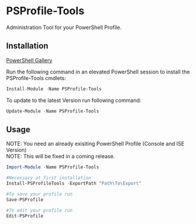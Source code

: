 # PSProfile-Tools

Administration Tool for your PowerShell Profile.

## Installation

[PowerShell Gallery](https://www.powershellgallery.com/packages/PSProfile-Tools/)

Run the following command in an elevated PowerShell session to install the PSProfile-Tools cmdlets:

```powershell
Install-Module -Name PSProfile-Tools
```

To update to the latest Version run following command:
```powershell
Update-Module -Name PSProfile-Tools
```

## Usage

NOTE: You need an already exisiting PowerShell Profile (Console and ISE Version)  
NOTE: This will be fixed in a coming release.

```powershell
Import-Module -Name PSProfile-Tools

#Necessary at first installation
Install-PSProfileTools -ExportPath "Path\To\Export"

#To save your profile run
Save-PSProfile

#To edit your profile run
Edit-PSProfile
```
